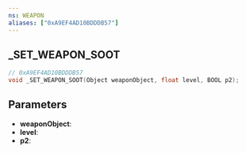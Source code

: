 ```yaml
---
ns: WEAPON
aliases: ["0xA9EF4AD10BDDDB57"]
---
```

## _SET_WEAPON_SOOT

```c
// 0xA9EF4AD10BDDDB57
void _SET_WEAPON_SOOT(Object weaponObject, float level, BOOL p2);
```

## Parameters
* **weaponObject**:
* **level**:
* **p2**:
